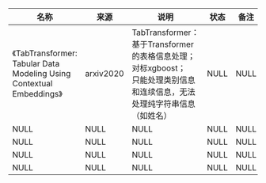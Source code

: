 |名称  |  来源   | 说明  |状态   | 备注  |
|  ----  | ----  |----  | ----  |----  |
 | 《TabTransformer: Tabular Data Modeling Using Contextual Embeddings》| arxiv2020|TabTransformer：<br/>基于Transformer的表格信息处理；<br/>对标xgboost；<br/>只能处理类别信息和连续信息，无法处理纯字符串信息（如姓名）|NULL |NULL |
| NULL  | NULL |NULL |NULL |NULL |
| NULL  | NULL |NULL |NULL |NULL |
| NULL  | NULL |NULL |NULL |NULL |
| NULL  | NULL |NULL |NULL |NULL |
